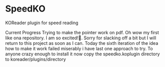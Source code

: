 # SpeedKO
KOReader plugin for speed reading

Current Progress
Trying to make the pointer work on pdf. Oh wow my first like ona repository. I am so excited!🥳. Sorry for slacking off a bit but I will return to this project as soon as I can.
Today the sixth iteration of the idea how to make it work failed miserably i have last one approach to try.
To anyone crazy enough to install it now
copy the speedko.koplugin directory to koreader/plugins/directory


